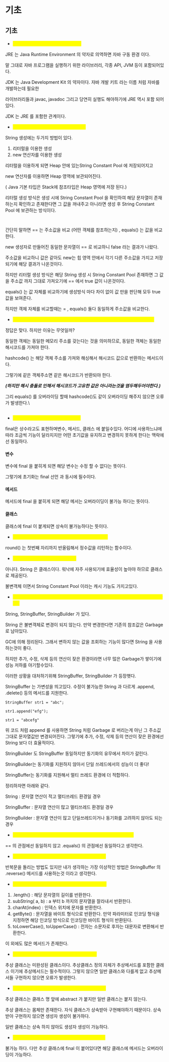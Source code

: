 # 기초

## 기초

* <mark style="color:yellow;">**JDK 와 JRE의 차이점은 무엇입니까?**</mark>

JRE 는 Java Runtime Environment 의 약자로 의역하면 자바 구동 환경 이다.

말 그대로 자바 프로그램을 실행하기 위한 라이브러리, 각종 API, JVM 등이 포함되어있다.

JDK 는 Java Development Kit 의 약자이다. 자바 개발 키트 라는 이름 처럼 자바를 개발하는데 필요한

라이브러리들과 javac, javadoc 그리고 당연히 실행도 해야하기에 JRE 역시 포함 되어있다.

JDK 는 JRE 를 포함한 관계이다.

* <mark style="color:yellow;">**== 와 equals 의 차이점은 무엇입니까?**</mark>

String 생성에는 두가지 방법이 있다.

1. 리터럴을 이용한 생성
2. new 연산자를 이용한 생성

리터럴을 이용하게 되면 Heap 안에 있는String Constant Pool 에 저장되어지고

new 연산자를 이용하면 Heap 영역에 보관되어진다.

( Java 기본 타입은 Stack에 참조타입은 Heap 영역에 저장 된다.)

리터럴 생성 방식은 생성 시에 String Constant Pool 을 확인하여 해당 문자열이 존재하는지 확인하고 존재한다면 그 값을 꺼내주고 아니라면 생성 후 String Constant Pool 에 보관하는 방식이다.

<figure><img src="../.gitbook/assets/image (12).png" alt=""><figcaption></figcaption></figure>

<figure><img src="../.gitbook/assets/image (13).png" alt=""><figcaption></figcaption></figure>

간단히 말하면 == 는 주소값을 비교 (어떤 객체를 참조하는지) , equals() 는 값을 비교한다.

new 생성자로 만들어진 동일한 문자열이 == 로 비교하니 false 라는 결과가 나왔다.

주소값을 비교하니 값은 같아도 new는 힙 영역 안에서 각기 다른 주소값을 가지고 저장되기에 해당 결과가 나온것이다.

하지만 리터럴 생성 방식은 해당 String 생성 시 String Constant Pool 존재하면 그 값을 주소값 까지 그대로 가져오기에 == 에서 true 값이 나온것이다.

equals() 는 값 자체를 비교하기에 생성방식 마다 차이 없이 값 만을 판단해 모두 true 값을 보여준다.

하지만 객체 자체를 비교할때는 = , equals() 둘다 동일하게 주소값을 비교한다.

* <mark style="color:yellow;">**두 객체가 동일한 hashCode를 가지면 Equals()가 참이어야 합니다, 그렇죠?**</mark>

정답은 맞다. 하지만 이유는 무엇일까?

동일한 객체는 동일한 메모리 주소를 갖는다는 것을 의미하므로, 동일한 객체는 동일한 해시코드를 가져야 한다.

hashcode() 는 해당 객체 주소를 가져와 해싱해서 해시코드 값으로 반환하는 메서드이다.

그렇기에 같은 객체주소면 같은 해시코드가 반환되야 한다.

_**(하지만 해시 충돌로 인해서 해시코드가 고유한 값은 아니라는것을 염두해두어야한다.)**_

그리 equals() 를 오버라이딩 할때 hashcode()도 같이 오버라이딩 해주지 않으면 오류가 발생한다.\\

<figure><img src="../.gitbook/assets/image (14).png" alt=""><figcaption></figcaption></figure>

* <mark style="color:yellow;">**자바에서 final의 기능은 무엇입니까?**</mark>

final은 상수라고도 표현하며변수, 메서드, 클래스 에 붙일수있다. 어디에 사용하느냐에 따라 조금씩 기능이 달라지지만 어떤 초기값을 유지하고 변경하지 못하게 한다는 맥락에선 동일하다.

#### 변수

변수에 final 을 붙히게 되면 해당 변수는 수정 할 수 없다는 뜻이다.

그렇기에 초기화는 final 선언 과 동시에 필수이다.

#### 메서드

메서드에 final 을 붙히게 되면 해당 메서는 오버라이딩이 불가능 하다는 뜻이다.

#### 클래스

클래스에 final 이 붙게되면 상속이 불가능하다는 뜻이다.

* <mark style="color:yellow;">**자바에서 Math.round(-1.5)는 무엇을 의미합니까?**</mark>

round() 는 첫번째 자리까지 반올림해서 정수값을 리턴하는 함수이다.

* <mark style="color:yellow;">**String은 기본 데이터 타입입니까?**</mark>

아니다. String 은 클래스이다. 워낙에 자주 사용되기에 효율성이 높아야 하므로 클래스로 제공된다.

불변객체 이면서 String Constant Pool 이라는 캐시 기능도 가지고있다.

* <mark style="color:yellow;">**자바에서 문자열을 조작하는 클래스는 무엇이 있습니까? 각 클래스의 차이점은 뭘까요?**</mark>

String, StringBuffer, StringBuilder 가 있다.

String 은 불변객체로 변경이 되지 않는다. 만약 변경한다면 기존의 참조값은 Garbage로 남아있다.

GC에 의해 정리된다. 그래서 변하지 않는 값을 조회하는 기능이 많다면 String 을 사용하는것이 좋다.

하지만 추가, 수정, 삭제 등의 연산이 잦은 환경이라면 너무 많은 Garbage가 쌓이기에 성능 저하를 야기할수있다.

이러한 상황을 대처하기위해 StringBuffer, StringBuilder 가 등장햇다.

StringBuffer 는 가변성을 띄고있다. 수정이 불가능한 String 과 다르게 .append, .delete() 등의 메서드를 지원한다.

```
StringBuffer str1 = "abc";

str1.append("efg");

str1 = "abcefg"
```

위 코드 처럼 append 를 사용하면 String 처럼 Garbage 로 버리는게 아닌 그 주소값 그대로 문자열값만 변경되어진다. 그렇기에 추가, 수정, 삭제 등의 연산이 잦은 환경에선 String 보다 더 효율적이다.

StringBuilder 도 StringBuffer 동일하지만 동기화의 유무에서 차이가 갈린다.

StringBuilder는 동기화를 지원하지 않아서 단일 쓰레드에서의 성능이 더 좋다!

StringBuffer는 동기화를 지원해서 멀티 쓰레드 환경에 더 적합하다.

정리하자면 아래와 같다.

String : 문자열 연산이 적고 멀티쓰레드 환경일 경우

StringBuffer : 문자열 연산이 많고 멀티쓰레드 환경일 경우

StringBuilder : 문자열 연산이 많고 단일쓰레드이거나 동기화를 고려하지 않아도 되는 경우

* <mark style="color:yellow;">**String str ="i"와 String str = new String("i")가 동일합니까?**</mark>

\== 의 관점에선 동일하지 않고 .equals() 의 관점에선 동일하다고 생각한다.

* <mark style="color:yellow;">**문자열을 반전시키는 가장 좋은 방법은 무엇인가요?**</mark>

반복문을 돌리는 방법도 있지만 내가 생각하는 가장 이상적인 방법은 StringBuffer 의 .reverse() 메서드를 사용하는것 이라고 생각한다.

* <mark style="color:yellow;">**String 클래스의 일반적인 메서드는 무엇이 있나요?**</mark>

1. .length() : 해당 문자열의 길이를 반환한다.
2. subString( a, b) : a 부터 b 까지의 문자열을 잘라내서 반환한다.
3. charAt(index) : 인덱스 위치에 문자를 반환한다.
4. getByte() : 문자열을 바이트 형식으로 반환한다. 만약 파라미터로 인코딩 형식을 지정하면 해당 인코딩 방식으로 인코딩한 바이트 형식이 반환된다.
5. toLowerCase(), toUpperCase() : 전자는 소문자로 후자는 대문자로 변환해서 반환한다.

이 외에도 많은 메서드가 존재한다.

* <mark style="color:yellow;">**추상 클래스에서 추상 메서드는 필수적인가요?**</mark>

추상 클래스는 미완성된 클래스이다. 추상클래스 정의 자체가 추상메서드를 포함한 클래스 이기에 추상메서드는 필수적이다. 그렇지 않으면 일반 클래스와 다를게 없고 추상메서들 구현하지 않으면 오류가 발생한다.

* <mark style="color:yellow;">**보통의 클래스와 추상 클래스의 차이는 무엇인가요?**</mark>

추상 클래스는 클래스 명 앞에 abstract 가 붙지만 일반 클래스는 붙지 않는다.

추상 클래스는 몸체만 존재한다. 자식 클래스가 상속받아 구현해야하기 때문이다. 상속받아 구현하지 않으면 생성자 생성이 불가하다.

일반 클래스는 상속 하지 않아도 생성자 생성이 가능하다.

* <mark style="color:yellow;">**final은 추상 클래스를 수정할 때 사용할 수 있나요?**</mark>

불가능 하다.  다만 추상 클래스에 final 이 붙어있다면 해당 클래스에 메서드는 오버라이딩이 가능하다.
